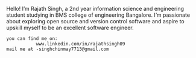 Hello! I’m Rajath Singh, 
  a 2nd year information science and engineering student studying in BMS college of engineering Bangalore.
    I’m passionate about exploring open source and version control software and aspire to upskill myself to be an excellent software engineer.
    
    you can find me on:
               www.linkedin.com/in/rajathsingh09           
    mail me at -singhchinmay7713@gmail.com
